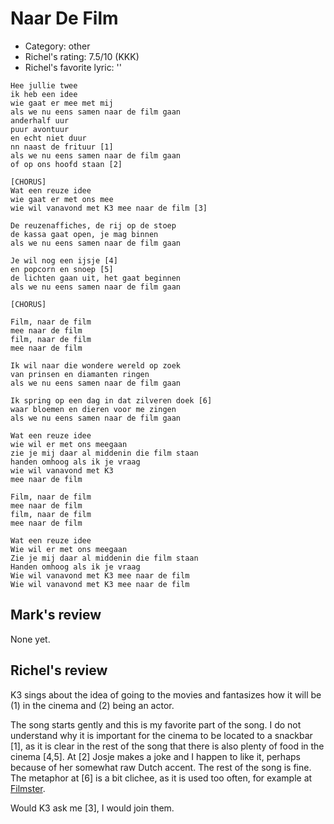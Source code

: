 # Naar De Film

 * Category: other
 * Richel's rating: 7.5/10 (KKK)
 * Richel's favorite lyric: ''

```
Hee jullie twee
ik heb een idee
wie gaat er mee met mij
als we nu eens samen naar de film gaan
anderhalf uur
puur avontuur
en echt niet duur
nn naast de frituur [1]
als we nu eens samen naar de film gaan
of op ons hoofd staan [2]

[CHORUS]
Wat een reuze idee
wie gaat er met ons mee
wie wil vanavond met K3 mee naar de film [3]

De reuzenaffiches, de rij op de stoep
de kassa gaat open, je mag binnen
als we nu eens samen naar de film gaan

Je wil nog een ijsje [4]
en popcorn en snoep [5]
de lichten gaan uit, het gaat beginnen
als we nu eens samen naar de film gaan

[CHORUS]

Film, naar de film
mee naar de film
film, naar de film
mee naar de film

Ik wil naar die wondere wereld op zoek
van prinsen en diamanten ringen
als we nu eens samen naar de film gaan

Ik spring op een dag in dat zilveren doek [6]
waar bloemen en dieren voor me zingen
als we nu eens samen naar de film gaan

Wat een reuze idee
wie wil er met ons meegaan
zie je mij daar al middenin die film staan
handen omhoog als ik je vraag
wie wil vanavond met K3
mee naar de film

Film, naar de film
mee naar de film
film, naar de film
mee naar de film

Wat een reuze idee
Wie wil er met ons meegaan
Zie je mij daar al middenin die film staan
Handen omhoog als ik je vraag
Wie wil vanavond met K3 mee naar de film
Wie wil vanavond met K3 mee naar de film
```

## Mark's review

None yet.

## Richel's review

K3 sings about the idea of going to the movies and fantasizes how it will be (1) in the cinema and (2) being an actor.

The song starts gently and this is my favorite part of the song. I do not understand why it is important for the cinema to be located
to a snackbar [1], as it is clear in the rest of the song that there is also plenty of food in the cinema [4,5]. At [2] Josje makes
a joke and I happen to like it, perhaps because of her somewhat raw Dutch accent. The rest of the song is fine. The metaphor at [6]
is a bit clichee, as it is used too often, for example at [Filmster](Filmster.md).

Would K3 ask me [3], I would join them.
